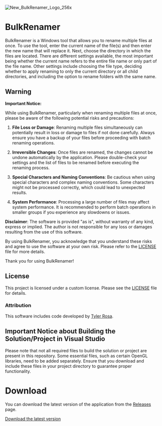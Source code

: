 ![New_BulkRenamer_Logo_256x](https://github.com/TylersHub/BulkRenamer/assets/125721050/d27a5002-2c3c-4f38-9099-4a1609e018ee)
# BulkRenamer

BulkRenamer is a Windows tool that allows you to rename multiple files at once. To use the tool, enter the current name of the file(s) and then enter the new name that will replace it. Next, choose the directory in which the files are located. There are different settings available, the most important being whether the current name refers to the entire file name or only part of the file name. Other settings include choosing the file type, deciding whether to apply renaming to only the current directory or all child directories, and including the option to rename folders with the same name.

## Warning

**Important Notice:**

While using BulkRenamer, particularly when renaming multiple files at once, please be aware of the following potential risks and precautions:

1. **File Loss or Damage**: Renaming multiple files simultaneously can potentially result in loss or damage to files if not done carefully. Always ensure you have a backup of your files before proceeding with batch renaming operations.

2. **Irreversible Changes**: Once files are renamed, the changes cannot be undone automatically by the application. Please double-check your settings and the list of files to be renamed before executing the renaming process.

3. **Special Characters and Naming Conventions**: Be cautious when using special characters and complex naming conventions. Some characters might not be processed correctly, which could lead to unexpected results.

4. **System Performance**: Processing a large number of files may affect system performance. It is recommended to perform batch operations in smaller groups if you experience any slowdowns or issues.

**Disclaimer**: The software is provided "as is", without warranty of any kind, express or implied. The author is not responsible for any loss or damages resulting from the use of this software.

By using BulkRenamer, you acknowledge that you understand these risks and agree to use the software at your own risk. Please refer to the [LICENSE](LICENSE) file for more details.

Thank you for using BulkRenamer!

## License

This project is licensed under a custom license. Please see the [LICENSE](LICENSE) file for details.

### Attribution

This software includes code developed by [Tyler Rosa](https://github.com/TylersHub).

## Important Notice about Building the Solution/Project in Visual Studio

Please note that not all required files to build the solution or project are present in this repository. Some essential files, such as certain OpenGL libraries, need to be added separately. Ensure that you download and include these files in your project directory to guarantee proper functionality.

# Download

You can download the latest version of the application from the [Releases](https://github.com/TylersHub/BulkRenamer/releases) page.

[Download the latest version](https://github.com/TylersHub/BulkRenamer/releases/download/v2.2.2/BulkRenamer_Release_x64.exe)
